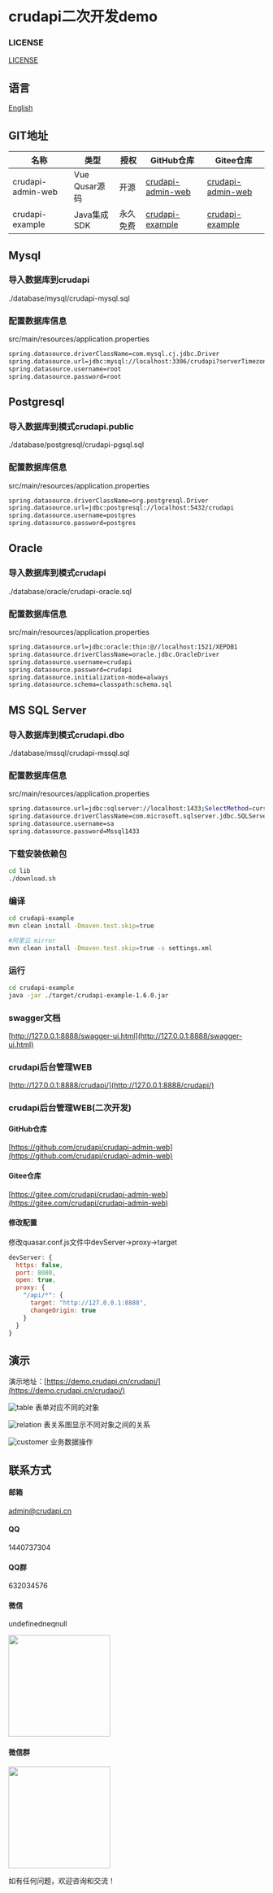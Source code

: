 # crudapi二次开发demo

### LICENSE
[LICENSE](./LICENSE)

## 语言
[English](README.md)

## GIT地址
名称 | 类型 | 授权 | GitHub仓库 | Gitee仓库
--- | --- | --- | --- | ---
crudapi-admin-web | Vue Qusar源码 | 开源 | [crudapi-admin-web](https://github.com/crudapi/crudapi-admin-web) | [crudapi-admin-web](https://gitee.com/crudapi/crudapi-admin-web)
crudapi-example| Java集成SDK | 永久免费 | [crudapi-example](https://github.com/crudapi/crudapi-example) | [crudapi-example](https://gitee.com/crudapi/crudapi-example)

## Mysql

### 导入数据库到crudapi
./database/mysql/crudapi-mysql.sql

### 配置数据库信息
src/main/resources/application.properties
```bash
spring.datasource.driverClassName=com.mysql.cj.jdbc.Driver
spring.datasource.url=jdbc:mysql://localhost:3306/crudapi?serverTimezone=Asia/Shanghai&useUnicode=true&characterEncoding=utf8&useSSL=false&allowPublicKeyRetrieval=true
spring.datasource.username=root
spring.datasource.password=root
```

## Postgresql
### 导入数据库到模式crudapi.public
./database/postgresql/crudapi-pgsql.sql

### 配置数据库信息
src/main/resources/application.properties
```bash
spring.datasource.driverClassName=org.postgresql.Driver
spring.datasource.url=jdbc:postgresql://localhost:5432/crudapi
spring.datasource.username=postgres
spring.datasource.password=postgres
```

## Oracle
### 导入数据库到模式crudapi

./database/oracle/crudapi-oracle.sql

### 配置数据库信息
src/main/resources/application.properties
```bash
spring.datasource.url=jdbc:oracle:thin:@//localhost:1521/XEPDB1
spring.datasource.driverClassName=oracle.jdbc.OracleDriver
spring.datasource.username=crudapi
spring.datasource.password=crudapi
spring.datasource.initialization-mode=always
spring.datasource.schema=classpath:schema.sql
```

## MS SQL Server
### 导入数据库到模式crudapi.dbo

./database/mssql/crudapi-mssql.sql

### 配置数据库信息
src/main/resources/application.properties
```bash
spring.datasource.url=jdbc:sqlserver://localhost:1433;SelectMethod=cursor;DatabaseName=crudapi
spring.datasource.driverClassName=com.microsoft.sqlserver.jdbc.SQLServerDriver
spring.datasource.username=sa
spring.datasource.password=Mssql1433
```

### 下载安装依赖包
```bash
cd lib
./download.sh
```

### 编译
```bash
cd crudapi-example
mvn clean install -Dmaven.test.skip=true

#阿里云 mirror
mvn clean install -Dmaven.test.skip=true -s settings.xml
```

### 运行
```bash
cd crudapi-example
java -jar ./target/crudapi-example-1.6.0.jar
```

### swagger文档
[http://127.0.0.1:8888/swagger-ui.html](http://127.0.0.1:8888/swagger-ui.html)

### crudapi后台管理WEB
[http://127.0.0.1:8888/crudapi/](http://127.0.0.1:8888/crudapi/)

### crudapi后台管理WEB(二次开发)
#### GitHub仓库
[https://github.com/crudapi/crudapi-admin-web](https://github.com/crudapi/crudapi-admin-web)

#### Gitee仓库
[https://gitee.com/crudapi/crudapi-admin-web](https://gitee.com/crudapi/crudapi-admin-web)

#### 修改配置
修改quasar.conf.js文件中devServer->proxy->target

```javascript
devServer: {
  https: false,
  port: 8080,
  open: true,
  proxy: {
    "/api/*": {
      target: "http://127.0.0.1:8888",
      changeOrigin: true
    }
  }
}
```

## 演示
演示地址：[https://demo.crudapi.cn/crudapi/](https://demo.crudapi.cn/crudapi/)

![table](./img/table.png)
表单对应不同的对象

![relation](./img/relation.png)
表关系图显示不同对象之间的关系

![customer](./img/customer.png)
业务数据操作

## 联系方式
#### 邮箱
admin@crudapi.cn

#### QQ
1440737304

#### QQ群
632034576

#### 微信
undefinedneqnull

<div align="left">
  <img width = "200" src="./img/crudapiweixin.jpeg">
</div>

#### 微信群
<div align="left">
  <img width = "200" src="./img/weixinqun.png">
</div>

如有任何问题，欢迎咨询和交流！

